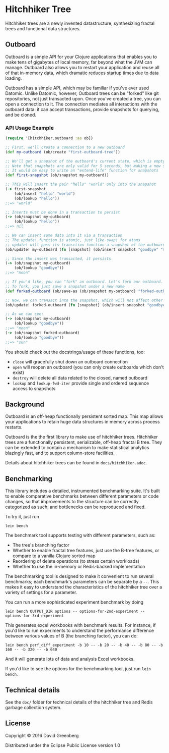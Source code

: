 # Hitchhiker Tree

Hitchhiker trees are a newly invented datastructure, synthesizing fractal trees and functional data structures.

## Outboard

Outboard is a simple API for your Clojure applications that enables you to make tens of gigabytes of local memory, far beyond what the JVM can manage.
Outboard also allows you to restart your application and reuse all of that in-memory data, which dramatic reduces startup times due to data loading.

Outboard has a simple API, which may be familiar if you've ever used Datomic.
Unlike Datomic, however, Outboard trees can be "forked" like git repositories, not just transacted upon.
Once you've created a tree, you can open a connection to it.
The connection mediates all interactions with the outboard data:
it can accept transactions, provide snapshots for querying, and be cloned.

### API Usage Example

```clojure
(require '[hitchhiker.outboard :as ob])

;; First, we'll create a connection to a new outboard
(def my-outboard (ob/create "first-outboard-tree"))

;; We'll get a snapshot of the outboard's current state, which is empty for now
;; Note that snapshots are only valid for 5 seconds, but making a new snapshot is free
;; It would be easy to write an "extend-life" function for snapshots
(def first-snapshot (ob/snapshot my-outboard))

;; This will insert the pair "hello" "world" only into the snapshot
(-> first-snapshot
    (ob/insert "hello" "world")
    (ob/lookup "hello"))
;;=> "world"

;; Inserts must be done in a transaction to persist
(-> (ob/snapshot my-outboard)
    (ob/lookup "hello"))
;;=> nil

;; We can insert some data into it via a transaction
;; The update! function is atomic, just like swap! for atoms
;; update! will pass its transction function a snapshot of the outboard
(ob/update! my-outboard (fn [snapshot] (ob/insert snapshot "goodbye" "moon")))

;; Since the insert was transacted, it persists
(-> (ob/snapshot my-outboard)
    (ob/lookup "goodbye"))
;;=> "moon"

;; If you'd like, you can "fork" an outboard. Let's fork our outboard.
;; To fork, you just save a snapshot under a new name
(def forked-outboard (ob/save-as (ob/snapshot my-outboard) "forked-outboard"))

;; Now, we can transact into the snapshot, which will not affect other forks
(ob/update! forked-outboard (fn [snapshot] (ob/insert snapshot "goodbye" "sun")))

;; As we can see:
(-> (ob/snapshot my-outboard)
    (ob/lookup "goodbye"))
;;=> "moon"
(-> (ob/snapshot forked-outboard)
    (ob/lookup "goodbye"))
;;=> "sun"
```

You should check out the docstrings/usage of these functions, too:

- `close` will gracefully shut down an outboard connection
- `open` will reopen an outboard (you can only create outboards which don't exist)
- `destroy` will delete all data related to the closed, named outboard
- `lookup` and `lookup-fwd-iter` provide single and ordered sequence access to snapshots

## Background

Outboard is an off-heap functionally persistent sorted map.
This map allows your applications to retain huge data structures in memory across process restarts.

Outboard is the the first library to make use of hitchhiker trees.
Hitchhiker trees are a functionally persistent, serializable, off-heap fractal B tree.
They can be extended to contain a mechanism to make statistical analytics blazingly fast, and to support column-store facilities.

Details about hitchhiker trees can be found in `docs/hitchhiker.adoc`.

## Benchmarking

This library includes a detailed, instrumented benchmarking suite.
It's built to enable comparative benchmarks between different parameters or code changes, so that improvements to the structure can be correctly categorized as such, and bottlenecks can be reproduced and fixed.

To try it, just run

    lein bench

The benchmark tool supports testing with different parameters, such as:

- The tree's branching factor
- Whether to enable fractal tree features, just use the B-tree features, or compare to a vanilla Clojure sorted map
- Reordering of delete operations (to stress certain workloads)
- Whether to use the in-memory or Redis-backed implementation

The benchmarking tool is designed to make it convenient to run several benchmarks;
each benchmark's parameters can be separate by a `--`.
This makes it easy to understand the characteristics of the hitchhiker tree over a variety of settings for a parameter.

You can run a more sophisticated experiment benchmark by doing

    lein bench OUTPUT_DIR options -- options-for-2nd-experiment -- options-for-3rd-experiment

This generates excel workbooks with benchmark results.
For instance, if you'd like to run experiments to understand the performance difference between various values of B (the branching factor), you can do:

    lein bench perf_diff_experiment -b 10 -- -b 20 -- -b 40 -- -b 80 -- -b 160 -- -b 320 -- -b 640

And it will generate lots of data and analysis Excel workbooks.

If you'd like to see the options for the benchmarking tool, just run `lein bench`.

## Technical details

See the `doc/` folder for technical details of the hitchhiker tree and Redis garbage collection system.

## License

Copyright © 2016 David Greenberg

Distributed under the Eclipse Public License version 1.0

